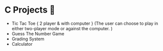 # C Projects 🚀
- Tic Tac Toe { 2 player & with computer } (The user can choose to play in either two-player mode or against the computer. )
- Guess The Number Game
- Grading System
- Calculator
